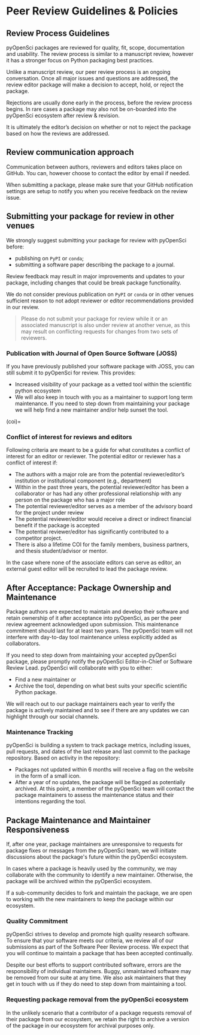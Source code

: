 # Peer Review Guidelines & Policies

## Review Process Guidelines

pyOpenSci packages are reviewed for quality, fit, scope,
documentation and usability. The review process
is similar to a manuscript review, however it has a stronger
focus on Python packaging best practices.

Unlike a manuscript review, our peer review process is an ongoing conversation. Once all major issues and questions are addressed, the review editor package will make a decision to accept, hold, or reject the package.

Rejections are usually done early in the process, before the review process begins. In rare cases a package may also not be on-boarded into the pyOpenSci ecosystem after review & revision.

It is ultimately the editor’s decision on whether or not to reject the package based on how the reviews are addressed.

## Review communication approach

Communication between authors, reviewers and editors takes
place on GitHub. You can, however choose to contact the editor by email if needed.

When submitting a package, please make sure that your GitHub notification settings are setup to notify you when you receive feedback on the review issue.

## Submitting your package for review in other venues

We strongly suggest submitting your package for review with pyOpenSci before:

- publishing on `PyPI` or `conda`;
- submitting a software paper describing the package to a journal.

Review feedback may result in major improvements and updates to your package,
including changes that could be break package functionality.

We do not consider previous publication on `PyPI` or `conda` or in other venues
sufficient reason to not adopt reviewer or editor recommendations provided in
our review.

> Please do not submit your package for review while it or an associated manuscript is
> also under review at another venue, as this may result on conflicting requests
> for changes from two sets of reviewers.

### Publication with Journal of Open Source Software (JOSS)

If you have previously published your software package with JOSS, you can still
submit it to pyOpenSci for review. This provides:

- Increased visibility of your package as a vetted tool within the scientific python ecosystem
- We will also keep in touch with you as a maintainer to support long term maintenance. If you need to step down from maintaining your package we will help find a new maintainer and/or help sunset the tool.

(coi)=

### Conflict of interest for reviews and editors

Following criteria are meant to be a guide for what constitutes a conflict of interest
for an editor or reviewer. The potential editor or reviewer has a conflict of interest
if:

- The authors with a major role are from the potential reviewer/editor’s institution or institutional component (e.g., department)
- Within in the past three years, the potential reviewer/editor has been a collaborator
  or has had any other professional relationship with any person on the package who has
  a major role
- The potential reviewer/editor serves as a member of the advisory board for the project under review
- The potential reviewer/editor would receive a direct or indirect financial benefit if the package is accepted
- The potential reviewer/editor has significantly contributed to a competitor project.
- There is also a lifetime COI for the family members, business partners, and thesis student/advisor or mentor.

In the case where none of the associate editors can serve as editor, an
external guest editor will be recruited to lead the package review.

## After Acceptance: Package Ownership and Maintenance

Package authors are expected to maintain and develop their software and retain
ownership of it after acceptance into pyOpenSci, as per the peer review agreement
acknowledged upon submission. This maintenance commitment should last for at
least two years. The pyOpenSci team will not interfere with day-to-day tool
maintenance unless explicitly added as collaborators.

If you need to step down from maintaining your accepted pyOpenSci package, please
promptly notify the pyOpenSci Editor-in-Chief or Software Review Lead. pyOpenSci
will collaborate with you to either:

- Find a new maintainer or
- Archive the tool, depending on what best suits your specific scientific Python
  package.

We will reach out to our package maintainers each year to verify the package is actively maintained
and to see if there are any updates we can highlight through our social channels.

### Maintenance Tracking

pyOpenSci is building a system to track package metrics, including issues, pull requests, and dates of
the last release and last commit to the package repository. Based on activity in
the repository:

- Packages not updated within 6 months will receive a flag on the website in the form of a small icon.
- After a year of no updates, the package will be flagged as potentially
  archived. At this point, a member of the pyOpenSci team will contact the
  package maintainers to assess the maintenance status and their intentions
  regarding the tool.

## Package Maintenance and Maintainer Responsiveness

If, after one year, package maintainers are unresponsive to requests for package
fixes or messages from the pyOpenSci team, we will initiate discussions about
the package's future within the pyOpenSci ecosystem.

In cases where a package is heavily used by the community, we may collaborate
with the community to identify a new maintainer. Otherwise, the package will be
archived within the pyOpenSci ecosystem.

If a sub-community decides to fork and maintain the package, we are open to
working with the new maintainers to keep the package within our ecosystem.

### Quality Commitment

pyOpenSci strives to develop and promote high quality research software. To ensure that
your software meets our criteria, we review all of our submissions as part of the
Software Peer Review process. We expect that you will continue to maintain a
package that has been accepted continually.

Despite our best efforts to support contributed software, errors are the responsibility
of individual maintainers. Buggy, unmaintained software may be removed from our suite at
any time. We also ask maintainers that they get in touch with us if they do need
to step down from maintaining a tool.

### Requesting package removal from the pyOpenSci ecosystem

In the unlikely scenario that a contributor of a package requests removal of their
package from our ecosystem, we retain the right to archive a version of the package in our
ecosystem for archival purposes only.
